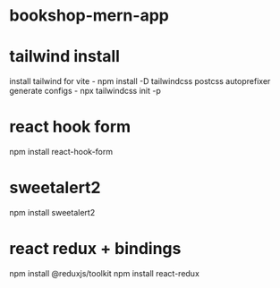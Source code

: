 # bookshop-mern-app

# tailwind install
install tailwind for vite - npm install -D tailwindcss postcss autoprefixer
generate configs - npx tailwindcss init -p

# react hook form
npm install react-hook-form

# sweetalert2
npm install sweetalert2

# react redux + bindings
npm install @reduxjs/toolkit
npm install react-redux